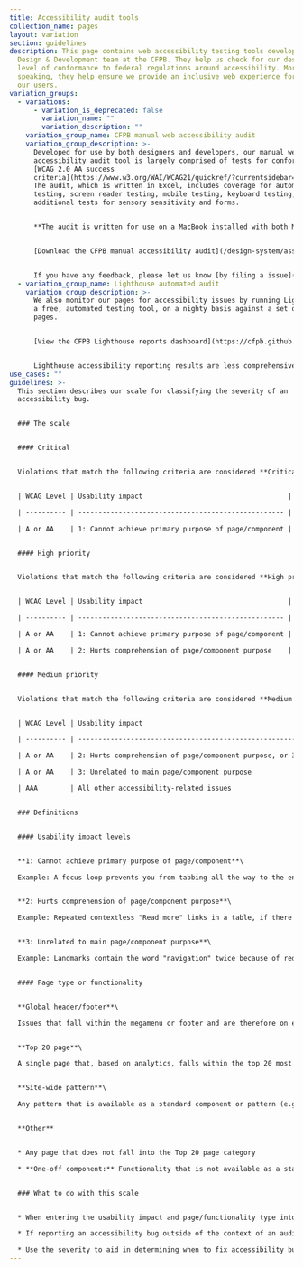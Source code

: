 ```yaml
---
title: Accessibility audit tools
collection_name: pages
layout: variation
section: guidelines
description: This page contains web accessibility testing tools developed by the
  Design & Development team at the CFPB. They help us check for our desired
  level of conformance to federal regulations around accessibility. More plainly
  speaking, they help ensure we provide an inclusive web experience for all of
  our users.
variation_groups:
  - variations:
      - variation_is_deprecated: false
        variation_name: ""
        variation_description: ""
    variation_group_name: CFPB manual web accessibility audit
    variation_group_description: >-
      Developed for use by both designers and developers, our manual web
      accessibility audit tool is largely comprised of tests for conformance to
      [WCAG 2.0 AA success
      criteria](https://www.w3.org/WAI/WCAG21/quickref/?currentsidebar=%23col_customize&versions=2.0&levels=aaa).
      The audit, which is written in Excel, includes coverage for automated
      testing, screen reader testing, mobile testing, keyboard testing, plus
      additional tests for sensory sensitivity and forms. 


      **The audit is written for use on a MacBook installed with both Microsoft Excel and the Chrome browser, as well as an iPhone.** 


      [Download the CFPB manual accessibility audit](/design-system/assets/CFPB.manual.accessibility.audit.open.source.v1.0_09.30.21.xlsx)  


      If you have any feedback, please let us know [by filing a issue](https://github.com/cfpb/design-system/issues).
  - variation_group_name: Lighthouse automated audit
    variation_group_description: >-
      We also monitor our pages for accessibility issues by running Lighthouse,
      a free, automated testing tool, on a nighty basis against a set of our web
      pages.


      [View the CFPB Lighthouse reports dashboard](https://cfpb.github.io/cfgov-lighthouse/)


      Lighthouse accessibility reporting results are less comprehensive than those from our manual web accessibility audit, but are still valuable as a measurement of the health of the website, and to pinpoint specific issues to fix.
use_cases: ""
guidelines: >-
  This section describes our scale for classifying the severity of an
  accessibility bug.


  ### The scale


  #### Critical


  Violations that match the following criteria are considered **Critical**:


  | WCAG Level | Usability impact                                    | Page type or functionality                                      |

  | ---------- | --------------------------------------------------- | --------------------------------------------------------------- |

  | A or AA    | 1: Cannot achieve primary purpose of page/component | Global header/footer, Top 20 single page, CMS site-wide pattern |


  #### High priority


  Violations that match the following criteria are considered **High priority**:


  | WCAG Level | Usability impact                                    | Page type or functionality                                      |

  | ---------- | --------------------------------------------------- | --------------------------------------------------------------- |

  | A or AA    | 1: Cannot achieve primary purpose of page/component | Pages that aren't in the top 20, or a one-off component         |

  | A or AA    | 2: Hurts comprehension of page/component purpose    | Global header/footer, Top 20 single page, CMS site-wide pattern |


  #### Medium priority


  Violations that match the following criteria are considered **Medium priority**:


  | WCAG Level | Usability impact                                                                                 | Page type or functionality                               |

  | ---------- | ------------------------------------------------------------------------------------------------ | -------------------------------------------------------- |

  | A or AA    | 2: Hurts comprehension of page/component purpose, or 3: Unrelated to main page/component purpose | Pages that aren't in the top 20, or a one-off component  |

  | A or AA    | 3: Unrelated to main page/component purpose                                                      | Global header/footer, top 20 page, CMS site-wide pattern |

  | AAA        | All other accessibility-related issues                                                           |                                                          |


  ### Definitions


  #### Usability impact levels


  **1: Cannot achieve primary purpose of page/component**\

  Example: A focus loop prevents you from tabbing all the way to the end of a form and submitting it.


  **2: Hurts comprehension of page/component purpose**\

  Example: Repeated contextless "Read more" links in a table, if there is a relatively simple workaround for the user (e.g., user could cycle through all of the table cells to understand the context of links, rather than navigate through links only)


  **3: Unrelated to main page/component purpose**\

  Example: Landmarks contain the word "navigation" twice because of redundant labeling 


  #### Page type or functionality


  **Global header/footer**\

  Issues that fall within the megamenu or footer and are therefore on every page


  **Top 20 page**\

  A single page that, based on analytics, falls within the top 20 most visited pages of your site 


  **Site-wide pattern**\

  Any pattern that is available as a standard component or pattern (e.g. expandables, video player)


  **Other**


  * Any page that does not fall into the Top 20 page category

  * **One-off component:** Functionality that is not available as a standard component or pattern, or custom code


  ### What to do with this scale


  * When entering the usability impact and page/functionality type into the manual accessibility audit, the severity rating will be calculated automatically for you.

  * If reporting an accessibility bug outside of the context of an audit, you can manually determine what the severity should be from the explanation above.

  * Use the severity to aid in determining when to fix accessibility bugs.
---
```

